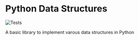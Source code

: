 # Python Data Structures

![Tests](https://github.com/ZachElkins/PythonDataStructures/actions/workflows/tests.yml/badge.svg)

A basic library to implement varous data structures in Python